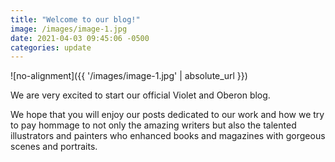 ```yaml
---
title: "Welcome to our blog!"
image: /images/image-1.jpg
date: 2021-04-03 09:45:06 -0500
categories: update
---
```


![no-alignment]({{ '/images/image-1.jpg' | absolute_url }})

We are very excited to start our official Violet and Oberon blog.

We hope that you will enjoy our posts dedicated to our work and how we try to pay hommage to not only the amazing writers but also the talented illustrators and painters who enhanced books and magazines with gorgeous scenes and portraits.

